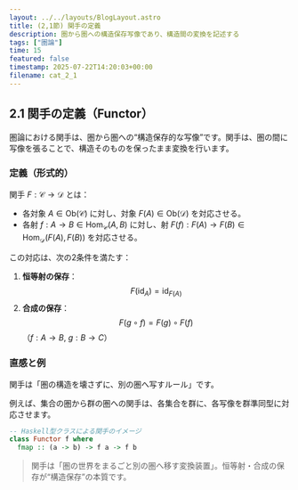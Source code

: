 ```yaml
---
layout: ../../layouts/BlogLayout.astro
title: (2,1節) 関手の定義
description: 圏から圏への構造保存写像であり、構造間の変換を記述する
tags: ["圏論"]
time: 15
featured: false
timestamp: 2025-07-22T14:20:03+00:00
filename: cat_2_1
---
```


## 2.1 関手の定義（Functor）

圏論における関手は、圏から圏への“構造保存的な写像”です。関手は、圏の間に写像を張ることで、構造そのものを保ったまま変換を行います。

### 定義（形式的）

関手 $F : \mathcal{C} \to \mathcal{D}$ とは：

- 各対象 $A \in \mathrm{Ob}(\mathcal{C})$ に対し、対象 $F(A) \in \mathrm{Ob}(\mathcal{D})$ を対応させる。
- 各射 $f : A \to B \in \mathrm{Hom}_{\mathcal{C}}(A, B)$ に対し、射 $F(f) : F(A) \to F(B) \in \mathrm{Hom}_{\mathcal{D}}(F(A), F(B))$ を対応させる。

この対応は、次の2条件を満たす：

1. **恒等射の保存**：
   $$
   F(\mathrm{id}_A) = \mathrm{id}_{F(A)}
   $$
2. **合成の保存**：
   $$
   F(g \circ f) = F(g) \circ F(f)
   $$
   （$f : A \to B$, $g : B \to C$）

### 直感と例

関手は「圏の構造を壊さずに、別の圏へ写すルール」です。

例えば、集合の圏から群の圏への関手は、各集合を群に、各写像を群準同型に対応させます。

```haskell
-- Haskell型クラスによる関手のイメージ
class Functor f where
  fmap :: (a -> b) -> f a -> f b
```

> 関手は「圏の世界をまるごと別の圏へ移す変換装置」。恒等射・合成の保存が“構造保存”の本質です。
